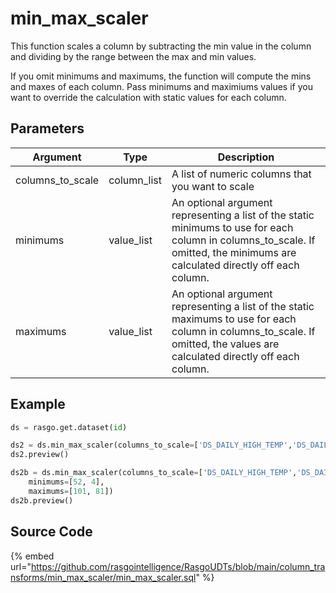 

# min_max_scaler

This function scales a column by subtracting the min value in the column and dividing by the range between the max and min values.

If you omit minimums and maximums, the function will compute the mins and maxes of each column. Pass minimums and maximiums values if you want to override the calculation with static values for each column.


## Parameters

|     Argument     |    Type     |                                                                                  Description                                                                                  |
| ---------------- | ----------- | ----------------------------------------------------------------------------------------------------------------------------------------------------------------------------- |
| columns_to_scale | column_list | A list of numeric columns that you want to scale                                                                                                                              |
| minimums         | value_list  | An optional argument representing a list of the static minimums to use for each column in columns_to_scale. If omitted, the minimums are calculated directly off each column. |
| maximums         | value_list  | An optional argument representing a list of the static maximums to use for each column in columns_to_scale. If omitted, the values are calculated directly off each column.   |


## Example

```python
ds = rasgo.get.dataset(id)

ds2 = ds.min_max_scaler(columns_to_scale=['DS_DAILY_HIGH_TEMP','DS_DAILY_LOW_TEMP'])
ds2.preview()

ds2b = ds.min_max_scaler(columns_to_scale=['DS_DAILY_HIGH_TEMP','DS_DAILY_LOW_TEMP'],
    minimums=[52, 4],
    maximums=[101, 81])
ds2b.preview()
```

## Source Code

{% embed url="https://github.com/rasgointelligence/RasgoUDTs/blob/main/column_transforms/min_max_scaler/min_max_scaler.sql" %}

